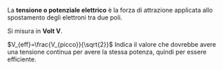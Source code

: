 La **tensione o potenziale elettrico** è la forza di attrazione applicata allo spostamento degli elettroni tra due poli. 

Si misura in **Volt V**.

$V_{eff}=\frac{V_{picco}}{\sqrt{2}}$ Indica il valore che dovrebbe avere una tensione continua per avere la stessa potenza, quindi per essere efficiente.